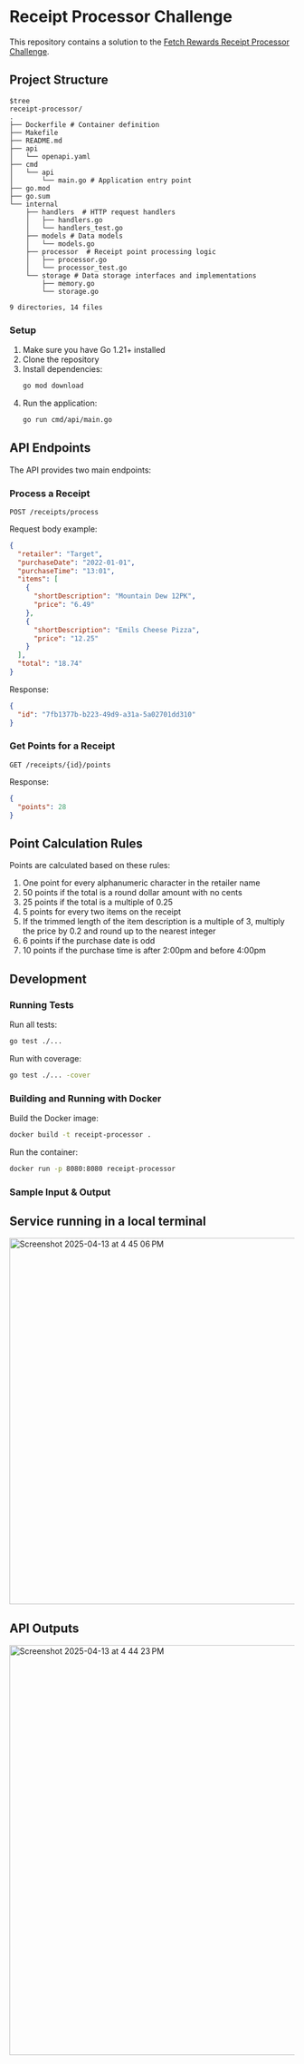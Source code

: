 # Receipt Processor Challenge

This repository contains a solution to the [Fetch Rewards Receipt Processor Challenge](https://github.com/fetch-rewards/receipt-processor-challenge).

## Project Structure

```
$tree
receipt-processor/
.
├── Dockerfile # Container definition
├── Makefile
├── README.md
├── api
│   └── openapi.yaml
├── cmd
│   └── api
│       └── main.go # Application entry point
├── go.mod
├── go.sum
└── internal
    ├── handlers  # HTTP request handlers
    │   ├── handlers.go
    │   └── handlers_test.go
    ├── models # Data models
    │   └── models.go
    ├── processor  # Receipt point processing logic
    │   ├── processor.go
    │   └── processor_test.go
    └── storage # Data storage interfaces and implementations
        ├── memory.go
        └── storage.go

9 directories, 14 files
```

### Setup

1. Make sure you have Go 1.21+ installed
2. Clone the repository
3. Install dependencies:
   ```bash
   go mod download
   ```
4. Run the application:
   ```bash
   go run cmd/api/main.go
   ```

## API Endpoints

The API provides two main endpoints:

### Process a Receipt

```
POST /receipts/process
```

Request body example:
```json
{
  "retailer": "Target",
  "purchaseDate": "2022-01-01",
  "purchaseTime": "13:01",
  "items": [
    {
      "shortDescription": "Mountain Dew 12PK",
      "price": "6.49"
    },
    {
      "shortDescription": "Emils Cheese Pizza",
      "price": "12.25"
    }
  ],
  "total": "18.74"
}
```

Response:
```json
{
  "id": "7fb1377b-b223-49d9-a31a-5a02701dd310"
}
```

### Get Points for a Receipt

```
GET /receipts/{id}/points
```

Response:
```json
{
  "points": 28
}
```

## Point Calculation Rules

Points are calculated based on these rules:

1. One point for every alphanumeric character in the retailer name
2. 50 points if the total is a round dollar amount with no cents
3. 25 points if the total is a multiple of 0.25
4. 5 points for every two items on the receipt
5. If the trimmed length of the item description is a multiple of 3, multiply the price by 0.2 and round up to the nearest integer
6. 6 points if the purchase date is odd
7. 10 points if the purchase time is after 2:00pm and before 4:00pm

## Development

### Running Tests

Run all tests:
```bash
go test ./...
```

Run with coverage:
```bash
go test ./... -cover
```

### Building and Running with Docker

Build the Docker image:
```bash
docker build -t receipt-processor .
```

Run the container:
```bash
docker run -p 8080:8080 receipt-processor
```
### Sample Input & Output

## Service running in a local terminal

<img width="646" alt="Screenshot 2025-04-13 at 4 45 06 PM" src="https://github.com/user-attachments/assets/a0275114-75b1-4302-9985-909987935b73" />

## API Outputs

<img width="723" alt="Screenshot 2025-04-13 at 4 44 23 PM" src="https://github.com/user-attachments/assets/ac270666-4c3f-40cc-9ecd-46ab5dba6b80" />

